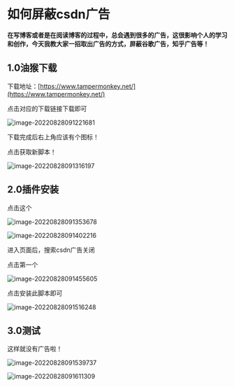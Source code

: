 # 如何屏蔽csdn广告



​		**在写博客或者是在阅读博客的过程中，总会遇到很多的广告，这很影响个人的学习和创作，今天我教大家一招取出广告的方式，屏蔽谷歌广告，知乎广告等！**

## 1.0油猴下载

下载地址：[https://www.tampermonkey.net/](https://www.tampermonkey.net/)

点击对应的下载链接下载即可

![image-20220828091221681](https://pic-1313413291.cos.ap-nanjing.myqcloud.com/image-20220828091221681.png)

下载完成后右上角应该有个图标！

点击获取新脚本！

![image-20220828091316197](https://pic-1313413291.cos.ap-nanjing.myqcloud.com/image-20220828091316197.png)

## 2.0插件安装

点击这个

![image-20220828091353678](https://pic-1313413291.cos.ap-nanjing.myqcloud.com/image-20220828091353678.png)

![image-20220828091402216](https://pic-1313413291.cos.ap-nanjing.myqcloud.com/image-20220828091402216.png)

进入页面后，搜索csdn广告关闭

点击第一个

![image-20220828091455605](https://pic-1313413291.cos.ap-nanjing.myqcloud.com/image-20220828091455605.png)

点击安装此脚本即可

![image-20220828091516248](https://pic-1313413291.cos.ap-nanjing.myqcloud.com/image-20220828091516248.png)

## 3.0测试

这样就没有广告啦！

![image-20220828091539737](https://pic-1313413291.cos.ap-nanjing.myqcloud.com/image-20220828091539737.png)

![image-20220828091611309](https://pic-1313413291.cos.ap-nanjing.myqcloud.com/image-20220828091611309.png)